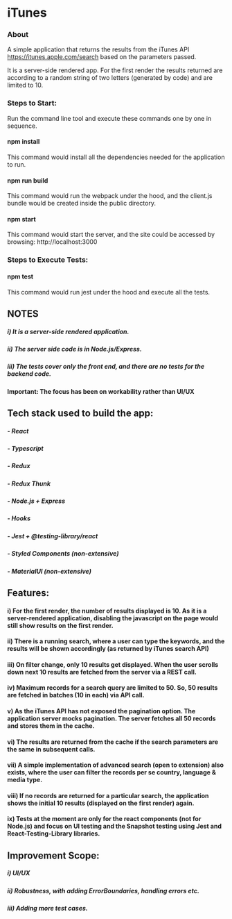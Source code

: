# iTunes

### About
A simple application that returns the results from the iTunes API https://itunes.apple.com/search based on the parameters passed.

It is a server-side rendered app. For the first render the results returned are according to a random string of two letters (generated by code) and are limited to 10.

### Steps to Start:

Run the command line tool and execute these commands one by one in sequence.

#### npm install
This command would install all the dependencies needed for the application to run.

#### npm run build
This command would run the webpack under the hood, and the client.js bundle would be created inside the public directory.

#### npm start
This command would start the server, and the site could be accessed by browsing: http://localhost:3000

### Steps to Execute Tests:

#### npm test
This command would run jest under the hood and execute all the tests.

## NOTES

##### i) It is a server-side rendered application.
##### ii) The server side code is in Node.js/Express.
##### iii) The tests cover only the front end, and there are no tests for the backend code.

#### Important: The focus has been on workability rather than UI/UX

## Tech stack used to build the app:

##### - React
##### - Typescript
##### - Redux
##### - Redux Thunk
##### - Node.js + Express
##### - Hooks
##### - Jest + @testing-library/react
##### - Styled Components (non-extensive)
##### - MaterialUI (non-extensive)

## Features:

#### i) For the first render, the number of results displayed is 10. As it is a server-rendered application, disabling the javascript on the page would still show results on the first render.
#### ii) There is a running search, where a user can type the keywords, and the results will be shown accordingly (as returned by iTunes search API)
#### iii) On filter change, only 10 results get displayed. When the user scrolls down next 10 results are fetched from the server via a REST call.
#### iv) Maximum records for a search query are limited to 50. So, 50 results are fetched in batches (10 in each) via API call.
#### v) As the iTunes API has not exposed the pagination option. The application server mocks pagination. The server fetches all 50 records and stores them in the cache.
#### vi) The results are returned from the cache if the search parameters are the same in subsequent calls.
#### vii) A simple implementation of advanced search (open to extension) also exists, where the user can filter the records per se country, language & media type.
#### viii) If no records are returned for a particular search, the application shows the initial 10 results (displayed on the first render) again.
#### ix) Tests at the moment are only for the react components (not for Node.js) and focus on UI testing and the Snapshot testing using Jest and React-Testing-Library libraries.

## Improvement Scope:

##### i) UI/UX 
##### ii) Robustness, with adding ErrorBoundaries, handling errors etc.
##### iii) Adding more test cases.